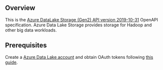 ## Overview

This is the [Azure DataLake Storage (Gen2) API version 2019-10-31](https://azure.microsoft.com/en-us/solutions/data-lake/) OpenAPI specification. Azure Data Lake Storage provides storage for Hadoop and other big data workloads.
## Prerequisites

 Create a [Azure Data Lake account](https://azure.microsoft.com/en-us/solutions/data-lake/) and obtain OAuth tokens following [this guide](https://docs.microsoft.com/en-us/azure/active-directory/develop/quickstart-register-app).
